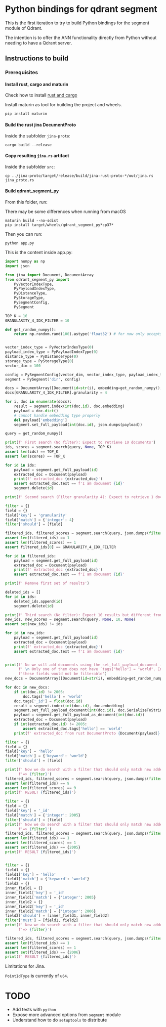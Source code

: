 # Python bindings for qdrant segment

This is the first iteration to try to build Python bindings for the segment module of Qdrant.

The intention is to offer the ANN functionality directly from Python without needing to have a Qdrant server.

## Instructions to build


### Prerequisites

#### Install rust, cargo and maturin

Check how to install [rust and cargo](https://www.rust-lang.org/tools/install) 

Install maturin as tool for building the project and wheels.

```shell
pip install maturin
```

#### Build the rust jina DocumentProto

Inside the subfolder `jina-proto`:

```shell
cargo build --release
```

#### Copy resulting `jina.rs` artifact

Inside the subfolder `src`:
```shell
cp ../jina-proto/target/release/build/jina-rust-proto-*/out/jina.rs jina_proto.rs
```

#### Build qdrant_segment_py

From this folder, run:

There may be some differences when running from macOS

```shell
maturin build --no-sdist
pip install target/wheels/qdrant_segment_py*cp37*
```

Then you can run:
```shell
python app.py
```

This is the content inside app.py:

```python
import numpy as np
import json

from jina import Document, DocumentArray
from qdrant_segment_py import
    PyVectorIndexType,
    PyPayloadIndexType,
    PyDistanceType,
    PyStorageType,
    PySegmentConfig,
    PySegment

TOP_K = 10
GRANULARITY_4_IDX_FILTER = 10

def get_random_numpy():
    return np.random.rand(100).astype('float32') # for now only accepts this type


vector_index_type = PyVectorIndexType(0)
payload_index_type = PyPayloadIndexType(0)
distance_type = PyDistanceType(0)
storage_type = PyStorageType(0)
vector_dim = 100

config = PySegmentConfig(vector_dim, vector_index_type, payload_index_type, distance_type, storage_type)
segment = PySegment('dir', config)

docs = DocumentArray([Document(id=str(i), embedding=get_random_numpy(), text=f'I am document {i}', granularity=5, weight=5) for i in range(1000)])
docs[GRANULARITY_4_IDX_FILTER].granularity = 4

for i, doc in enumerate(docs):
    result = segment.index(int(doc.id), doc.embedding)
    payload = doc.dict()
    # cannot handle embedding type properly
    del payload['embedding']
    segment.set_full_payload(int(doc.id), json.dumps(payload))

query = get_random_numpy()

print(f' First search (No filter): Expect to retrieve 10 documents')
ids, scores = segment.search(query, None, TOP_K)
assert len(ids) == TOP_K
assert len(scores) == TOP_K

for id in ids:
    payload = segment.get_full_payload(id)
    extracted_doc = Document(payload)
    print(f' extracted_doc {extracted_doc}')
    assert extracted_doc.text == f'I am document {id}'
    segment.delete(id)

print(f' Second search (Filter granularity 4): Expect to retrieve 1 documents')

filter = {}
field = {}
field['key'] = 'granularity'
field['match'] = {'integer': 4}
filter['should'] = [field]

filtered_ids, filtered_scores = segment.search(query, json.dumps(filter), TOP_K, None)
assert len(filtered_ids) == 1
assert len(filtered_scores) == 1
assert filtered_ids[0] == GRANULARITY_4_IDX_FILTER

for id in filtered_ids:
    payload = segment.get_full_payload(id)
    extracted_doc = Document(payload)
    print(f' extracted_doc {extracted_doc}')
    assert extracted_doc.text == f'I am document {id}'

print(f' Remove first set of results')

deleted_ids = []
for id in ids:
    deleted_ids.append(id)
    segment.delete(id)

print(f' Third search (No filter): Expect 10 results but different from the first since they were removed')
new_ids, new_scores = segment.search(query, None, 10, None)
assert set(new_ids) != ids

for id in new_ids:
    payload = segment.get_full_payload(id)
    extracted_doc = Document(payload)
    print(f' extracted_doc {extracted_doc}')
    assert extracted_doc.text == f'I am document {id}'


print(f' No we will add documents using the set_full_payload_document interface to serialize the document that will be loaded by the `DocumentProto` in rust '
      f' \n Only one of them does not have `tags["hello"] = "world". Inside qdrant. "tags" content is flattened because qdrant does not support nested payload. And '
      f'these fields would not be filterable')
new_docs = DocumentArray([Document(id=str(i), embedding=get_random_numpy(), text=f'I am document {i}', granularity=5, weight=5) for i in range(2000, 2010)])

for doc in new_docs:
    if int(doc.id) != 2005:
        doc.tags['hello'] = 'world'
    doc.tags['_id'] = float(doc.id)
    result = segment.index(int(doc.id), doc.embedding)
    segment.set_full_payload_document(int(doc.id), doc.SerializeToString())
    payload = segment.get_full_payload_as_document(int(doc.id))
    extracted_doc = Document(payload)
    if int(extracted_doc.id) != 2005:
        assert extracted_doc.tags['hello'] == 'world'
    print(f' extracted_doc from rust DocumentProto {Document(payload)}')

filter = {}
field = {}
field['key'] = 'hello'
field['match'] = {'keyword': 'world'}
filter['should'] = [field]

print(f' Now we do search with a filter that should only match new added Documents with tags["hello"] = "world" \n'
      f'=> {filter}')
filtered_ids, filtered_scores = segment.search(query, json.dumps(filter), 1000, None)
assert len(filtered_ids) == 9
assert len(filtered_scores) == 9
print(f' RESULT {filtered_ids}')

filter = {}
field = {}
field['key'] = '_id'
field['match'] = {'integer': 2005}
filter['should'] = [field]
print(f' Now we do search with a filter that should only match new added Documents with tags["_id"] = 2005\n'
      f'=> {filter}')
filtered_ids, filtered_scores = segment.search(query, json.dumps(filter), 1000, None)
assert len(filtered_ids) == 1
assert len(filtered_scores) == 1
assert set(filtered_ids) == {2005}
print(f' RESULT {filtered_ids}')


filter = {}
field1 = {}
field1['key'] = 'hello'
field1['match'] = {'keyword': 'world'}
field2 = {}
inner_field1 = {}
inner_field1['key'] = '_id'
inner_field1['match'] = {'integer': 2005}
inner_field2 = {}
inner_field2['key'] = '_id'
inner_field2['match'] = {'integer': 2006}
field2['should'] = [inner_field1, inner_field2]
filter['must'] = [field1, field2]
print(f' Now we do search with a filter that should only match new added Documents with tags["_id"] = 2005 or 2006 and tags["hello"] == "world"\n'
      f'=> {filter}')

filtered_ids, filtered_scores = segment.search(query, json.dumps(filter), 1000, None)
assert len(filtered_ids) == 1
assert len(filtered_scores) == 1
assert set(filtered_ids) == {2006}
print(f' RESULT {filtered_ids}')
```

Limitations for Jina.

`PointIdType` is currently of `u64`.

# TODO
- Add tests with `python`
- Expose more advanced options from `segment` module
- Understand how to do `setuptools` to distribute
